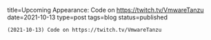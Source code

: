 
title=Upcoming Appearance: Code on https://twitch.tv/VmwareTanzu
date=2021-10-13
type=post
tags=blog
status=published
~~~~~~
(2021-10-13) Code on https://twitch.tv/VmwareTanzu 
            